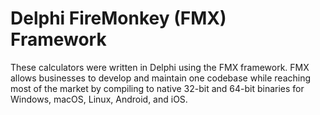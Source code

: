 # Delphi FireMonkey (FMX) Framework

These calculators were written in Delphi using the FMX framework.  FMX allows businesses to develop and maintain one codebase while reaching most of the market by compiling to native 32-bit and 64-bit binaries for Windows, macOS, Linux, Android, and iOS.
